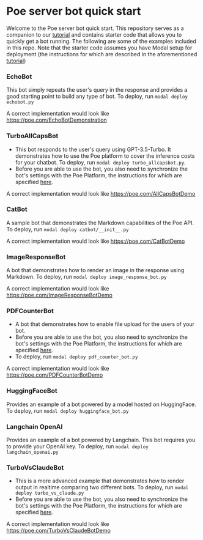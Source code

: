 # Poe server bot quick start

Welcome to the Poe server bot quick start. This repository serves as a companion to our
[tutorial](https://developer.poe.com/server-bots/quick-start) and contains starter code
that allows you to quickly get a bot running. The following are some of the examples
included in this repo. Note that the starter code assumes you have Modal setup for
deployment (the instructions for which are described in the aforementioned
[tutorial](https://developer.poe.com/server-bots/quick-start))

### EchoBot

This bot simply repeats the user's query in the response and provides a good starting
point to build any type of bot. To deploy, run `modal deploy echobot.py`

A correct implementation would look like https://poe.com/EchoBotDemonstration

### TurboAllCapsBot

- This bot responds to the user's query using GPT-3.5-Turbo. It demonstrates how to use
  the Poe platform to cover the inference costs for your chatbot. To deploy, run
  `modal deploy turbo_allcapsbot.py`.
- Before you are able to use the bot, you also need to synchronize the bot's settings
  with the Poe Platform, the instructions for which are specified
  [here](https://developer.poe.com/server-bots/updating-bot-settings).

A correct implementation would look like https://poe.com/AllCapsBotDemo

### CatBot

A sample bot that demonstrates the Markdown capabilities of the Poe API. To deploy, run
`modal deploy catbot/__init__.py`

A correct implementation would look like https://poe.com/CatBotDemo

### ImageResponseBot

A bot that demonstrates how to render an image in the response using Markdown. To
deploy, run `modal deploy image_response_bot.py`

A correct implementation would look like https://poe.com/ImageResponseBotDemo

### PDFCounterBot

- A bot that demonstrates how to enable file upload for the users of your bot.
- Before you are able to use the bot, you also need to synchronize the bot's settings
  with the Poe Platform, the instructions for which are specified
  [here](https://developer.poe.com/server-bots/updating-bot-settings).
- To deploy, run `modal deploy pdf_counter_bot.py`

A correct implementation would look like https://poe.com/PDFCounterBotDemo

### HuggingFaceBot

Provides an example of a bot powered by a model hosted on HuggingFace. To deploy, run
`modal deploy huggingface_bot.py`

### Langchain OpenAI

Provides an example of a bot powered by Langchain. This bot requires you to provide your
OpenAI key. To deploy, run `modal deploy langchain_openai.py`

### TurboVsClaudeBot

- This is a more advanced example that demonstrates how to render output in realtime
  comparing two different bots. To deploy, run `modal deploy turbo_vs_claude.py`
- Before you are able to use the bot, you also need to synchronize the bot's settings
  with the Poe Platform, the instructions for which are specified
  [here](https://developer.poe.com/server-bots/updating-bot-settings).

A correct implementation would look like https://poe.com/TurboVsClaudeBotDemo
